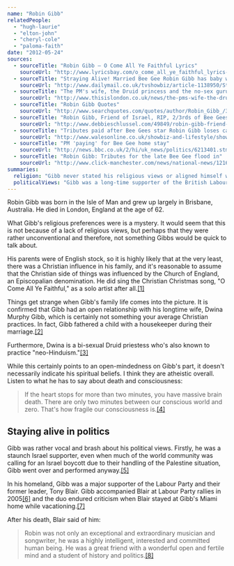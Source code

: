 ```yaml
---
name: "Robin Gibb"
relatedPeople:
  - "hugh-laurie"
  - "elton-john"
  - "cheryl-cole"
  - "paloma-faith"
date: "2012-05-24"
sources:
  - sourceTitle: "Robin Gibb – O Come All Ye Faithful Lyrics"
    sourceUrl: "http://www.lyricsbay.com/o_come_all_ye_faithful_lyrics-robin_gibb.html"
  - sourceTitle: "Straying Alive! Married Bee Gee Robin Gibb has baby with live-in housekeeper 26 years his junior"
    sourceUrl: "http://www.dailymail.co.uk/tvshowbiz/article-1138950/Straying-Alive-Married-Bee-Gee-Robin-Gibb-baby-live-housekeeper-26-years-junior.html"
  - sourceTitle: "The PM's wife, the Druid princess and the no-sex guru"
    sourceUrl: "http://www.thisislondon.co.uk/news/the-pms-wife-the-druid-priestess-and-the-nosex-guru-7081498.html"
  - sourceTitle: "Robin Gibb Quotes"
    sourceUrl: "http://www.searchquotes.com/quotes/author/Robin_Gibb_/3/"
  - sourceTitle: "Robin Gibb, Friend of Israel, RIP, 2/3rds of Bee Gees Gone"
    sourceUrl: "http://www.debbieschlussel.com/49849/robin-gibb-friend-of-israel-rip-23-bee-gees-gone/"
  - sourceTitle: "Tributes paid after Bee Gees star Robin Gibb loses cancer fight"
    sourceUrl: "http://www.walesonline.co.uk/showbiz-and-lifestyle/showbiz/2012/05/21/tributes-paid-after-bee-gees-star-robin-gibb-loses-cancer-fight-91466-31012641/#ixzz1vVtHgLXW"
  - sourceTitle: "PM 'paying' for Bee Gee home stay"
    sourceUrl: "http://news.bbc.co.uk/2/hi/uk_news/politics/6213401.stm"
  - sourceTitle: "Robin Gibb: Tributes for the late Bee Gee flood in"
    sourceUrl: "http://www.click-manchester.com/news/national-news/1216342-robin-gibb-tributes-for-the-late-bee-gee-flood-in.html"
summaries:
  religion: "Gibb never stated his religious views or aligned himself with a belief system, but his family relationships and quotes suggest a rather unorthodox, likely atheist, worldview."
  politicalViews: "Gibb was a long-time supporter of the British Labour Party and a non-Jewish Zionist."
---
```


Robin Gibb was born in the Isle of Man and grew up largely in Brisbane, Australia. He died in London, England at the age of 62.

What Gibb's religious preferences were is a mystery. It would seem that this is not because of a lack of religious views, but perhaps that they were rather unconventional and therefore, not something Gibbs would be quick to talk about.

His parents were of English stock, so it is highly likely that at the very least, there was a Christian influence in his family, and it's reasonable to assume that the Christian side of things was influenced by the Church of England, an Episcopalian denomination. He did sing the Christian Christmas song, "O Come All Ye Faithful," as a solo artist after all.<a class="source-citation" href="#http%3A%2F%2Fwww.lyricsbay.com%2Fo_come_all_ye_faithful_lyrics-robin_gibb.html" title="Robin Gibb – O Come All Ye Faithful Lyrics">[1]</a>

Things get strange when Gibb's family life comes into the picture. It is confirmed that Gibb had an open relationship with his longtime wife, Dwina Murphy Gibb, which is certainly not something your average Christian practices. In fact, Gibb fathered a child with a housekeeper during their marriage.<a class="source-citation" href="#http%3A%2F%2Fwww.dailymail.co.uk%2Ftvshowbiz%2Farticle-1138950%2FStraying-Alive-Married-Bee-Gee-Robin-Gibb-baby-live-housekeeper-26-years-junior.html" title="Straying Alive! Married Bee Gee Robin Gibb has baby with live-in housekeeper 26 years his junior">[2]</a>

Furthermore, Dwina is a bi-sexual Druid priestess who's also known to practice "neo-Hinduism."<a class="source-citation" href="#http%3A%2F%2Fwww.thisislondon.co.uk%2Fnews%2Fthe-pms-wife-the-druid-priestess-and-the-nosex-guru-7081498.html" title="The PM&apos;s wife, the Druid princess and the no-sex guru">[3]</a>

While this certainly points to an open-mindedness on Gibb's part, it doesn't necessarily indicate his spiritual beliefs. I think they are atheistic overall. Listen to what he has to say about death and consciousness:

>If the heart stops for more than two minutes, you have massive brain death. There are only two minutes between our conscious world and zero. That's how fragile our consciousness is.<a class="source-citation" href="#http%3A%2F%2Fwww.searchquotes.com%2Fquotes%2Fauthor%2FRobin_Gibb_%2F3%2F" title="Robin Gibb Quotes">[4]</a>

## Staying alive in politics

Gibb was rather vocal and brash about his political views. Firstly, he was a staunch Israel supporter, even when much of the world community was calling for an Israel boycott due to their handling of the Palestine situation, Gibb went over and performed anyway.<a class="source-citation" href="#http%3A%2F%2Fwww.debbieschlussel.com%2F49849%2Frobin-gibb-friend-of-israel-rip-23-bee-gees-gone%2F" title="Robin Gibb, Friend of Israel, RIP, 2/3rds of Bee Gees Gone">[5]</a>

In his homeland, Gibb was a major supporter of the Labour Party and their former leader, Tony Blair. Gibb accompanied Blair at Labour Party rallies in 2005<a class="source-citation" href="#http%3A%2F%2Fwww.walesonline.co.uk%2Fshowbiz-and-lifestyle%2Fshowbiz%2F2012%2F05%2F21%2Ftributes-paid-after-bee-gees-star-robin-gibb-loses-cancer-fight-91466-31012641%2F%23ixzz1vVtHgLXW" title="Tributes paid after Bee Gees star Robin Gibb loses cancer fight">[6]</a> and the duo endured criticism when Blair stayed at Gibb's Miami home while vacationing.<a class="source-citation" href="#http%3A%2F%2Fnews.bbc.co.uk%2F2%2Fhi%2Fuk_news%2Fpolitics%2F6213401.stm" title="PM &apos;paying&apos; for Bee Gee home stay">[7]</a>

After his death, Blair said of him:

>Robin was not only an exceptional and extraordinary musician and songwriter, he was a highly intelligent, interested and committed human being. He was a great friend with a wonderful open and fertile mind and a student of history and politics.<a class="source-citation" href="#http%3A%2F%2Fwww.click-manchester.com%2Fnews%2Fnational-news%2F1216342-robin-gibb-tributes-for-the-late-bee-gee-flood-in.html" title="Robin Gibb: Tributes for the late Bee Gee flood in">[8]</a>